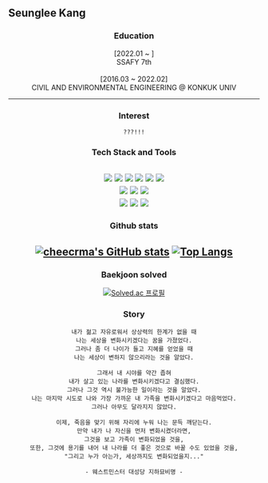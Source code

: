 ## Seunglee Kang

<div align="center">
  
  ### Education
  [2022.01 ~ ]<br>
  SSAFY 7th
  <br><br>
  [2016.03 ~ 2022.02]<br>
  CIVIL AND ENVIRONMENTAL ENGINEERING @ KONKUK UNIV
  
  ----
  ### Interest
    ???!!!
  

  ### Tech Stack and Tools

  <img src="https://img.shields.io/badge/Python-3766AB?style=flat-square&logo=Python&logoColor=white"/></a>
  <img src="https://img.shields.io/badge/HTML5-E34F26?style=flat-square&logo=HTML5&logoColor=white"/></a>
  <img src="https://img.shields.io/badge/CSS3-1572B6?style=flat-square&logo=CSS3&logoColor=white"/></a>
  <img src="https://img.shields.io/badge/Django-092E20?style=flat-square&logo=Django&logoColor=white"/></a>
  <img src="https://img.shields.io/badge/SQLite-003B57?style=flat-square&logo=SQLite&logoColor=white"/></a>
  <img src="https://img.shields.io/badge/Git-F05032?style=flat-square&logo=Git&logoColor=white"/></a>
  <br>
  <img src="https://img.shields.io/badge/GitHub-181717?style=flat-square&logo=GitHub&logoColor=white"/></a>
  <img src="https://img.shields.io/badge/JavaScript-F7DF1E?style=flat-square&logo=JavaScript&logoColor=white"/></a>
  <img src="https://img.shields.io/badge/Visual Studio Code-007ACC?style=flat-square&logo=Visual Studio Code&logoColor=white"/></a>
  <br>
  <img src="https://img.shields.io/badge/PyCharm-000000?style=flat-square&logo=PyCharm&logoColor=white"/></a>
  <img src="https://img.shields.io/badge/Markdown-000000?style=flat-square&logo=Markdown&logoColor=white"/></a>
  <img src="https://img.shields.io/badge/GitLab-FCA121?style=flat-square&logo=GitLab&logoColor=white"/></a>
  ----
  ### Github stats
  [![cheecrma's GitHub stats](https://github-readme-stats.vercel.app/api?username=cheecrma)](https://github.com/cheecrma)
  [![Top Langs](https://github-readme-stats.vercel.app/api/top-langs/?username=cheecrma&layout=compact&hide_border=true)](https://github.com/cheecrma)
  ----
  ### Baekjoon solved
  [![Solved.ac
  프로필](http://mazassumnida.wtf/api/v2/generate_badge?boj=cheecrma)](https://solved.ac/cheecrma)
  
  ### Story
  
    내가 젊고 자유로워서 상상력의 한계가 없을 때
    나는 세상을 변화시키겠다는 꿈을 가졌었다.
    그러나 좀 더 나이가 들고 지혜를 얻었을 때
    나는 세상이 변하지 않으리라는 것을 알았다.
    
    그래서 내 시야를 약간 좁혀
    내가 살고 있는 나라를 변화시키겠다고 결심했다.
    그러나 그것 역시 불가능한 일이라는 것을 알았다.
    나는 마지막 시도로 나와 가장 가까운 내 가족을 변화시키겠다고 마음먹었다.
    그러나 아무도 달라지지 않았다.
  
    이제, 죽음을 맞기 위해 자리에 누워 나는 문득 깨닫는다.
    만약 내가 나 자신을 먼저 변화시켰더라면,
    그것을 보고 가족이 변화되었을 것을,
    또한, 그것에 용기를 내어 내 나라를 더 좋은 것으로 바꿀 수도 있었을 것을,
    "그리고 누가 아는가, 세상까지도 변화되었을지..."
  
    - 웨스트민스터 대성당 지하묘비명 -

</div>
